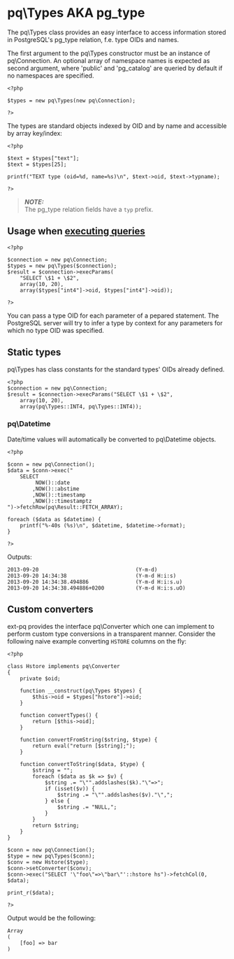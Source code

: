 # pq\Types AKA pg_type

The pq\Types class provides an easy interface to access information stored in PostgreSQL's pg_type relation, f.e. type OIDs and names.


The first argument to the pq\Types constructor must be an instance of pq\Connection.
An optional array of namespace names is expected as second argument, where 'public' and 'pg_catalog' are queried by default if no namespaces are specified.

	<?php
	
	$types = new pq\Types(new pq\Connection);
	
	?>

The types are standard objects indexed by OID and by name and accessible by array key/index:

	<?php
	
	$text = $types["text"];
	$text = $types[25];
	
	printf("TEXT type (oid=%d, name=%s)\n", $text->oid, $text->typname);
	
	?>

> ***NOTE:***  
  The pg_type relation fields have a ``typ`` prefix.

## Usage when [executing queries](pq/Connection/:%20Executing%20Queries)


	<?php
	
	$connection = new pq\Connection;
	$types = new pq\Types($connection);
	$result = $connection->execParams(
		"SELECT \$1 + \$2", 
		array(10, 20), 
		array($types["int4"]->oid, $types["int4"]->oid));
	
	?>

You can pass a type OID for each parameter of a pepared statement.  The PostgreSQL server will try to infer a type by context for any parameters for which no type OID was specified.

## Static types

pq\Types has class constants for the standard types' OIDs already defined.

	<?php
	$connection = new pq\Connection;
	$result = $connection->execParams("SELECT \$1 + \$2", 
		array(10, 20), 
		array(pq\Types::INT4, pq\Types::INT4));


### pq\Datetime

Date/time values will automatically be converted to pq\Datetime objects.

	<?php

	$conn = new pq\Connection();
	$data = $conn->exec("
		SELECT 
			 NOW()::date
			,NOW()::abstime
			,NOW()::timestamp
			,NOW()::timestamptz
	")->fetchRow(pq\Result::FETCH_ARRAY);

	foreach ($data as $datetime) {
		printf("%-40s (%s)\n", $datetime, $datetime->format);
	}
	
	?>

Outputs:

	2013-09-20                               (Y-m-d)
	2013-09-20 14:34:38                      (Y-m-d H:i:s)
	2013-09-20 14:34:38.494886               (Y-m-d H:i:s.u)
	2013-09-20 14:34:38.494886+0200          (Y-m-d H:i:s.uO)

## Custom converters

ext-pq provides the interface pq\Converter which one can implement to perform custom type conversions in a transparent manner. Consider the following naive example converting `HSTORE` columns on the fly:

	<?php

	class Hstore implements pq\Converter
	{
		private $oid;
		
		function __construct(pq\Types $types) {
			$this->oid = $types["hstore"]->oid;
		}
		
		function convertTypes() {
			return [$this->oid];
		}
		
		function convertFromString($string, $type) {
			return eval("return [$string];");
		}
		
		function convertToString($data, $type) {
			$string = "";
			foreach ($data as $k => $v) {
				$string .= "\"".addslashes($k)."\"=>";
				if (isset($v)) {
					$string .= "\"".addslashes($v)."\",";
				} else {
					$string .= "NULL,";
				}
			}
			return $string;
		}
	}

	$conn = new pq\Connection();
	$type = new pq\Types($conn);
	$conv = new Hstore($type);
	$conn->setConverter($conv);
	$conn->exec("SELECT '\"foo\"=>\"bar\"'::hstore hs")->fetchCol(0, $data);

	print_r($data);

	?>

Output would be the following:

	Array
	(
		[foo] => bar
	)
